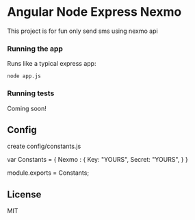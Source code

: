 # Angular Node Express Nexmo

This project is for fun only send sms using nexmo api

### Running the app

Runs like a typical express app:

    node app.js

### Running tests

Coming soon!

## Config
create config/constants.js

var Constants = {
  Nexmo : {
    Key: "YOURS",
    Secret: "YOURS",
  }
}

module.exports = Constants;

## License
MIT
